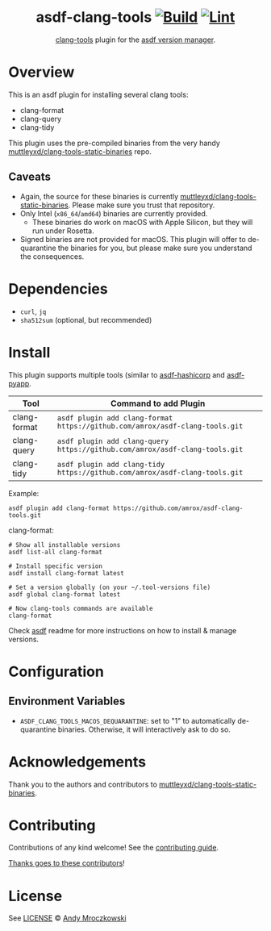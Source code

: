 <div align="center">

# asdf-clang-tools [![Build](https://github.com/amrox/asdf-clang-tools/actions/workflows/build.yml/badge.svg)](https://github.com/amrox/asdf-clang-tools/actions/workflows/build.yml) [![Lint](https://github.com/amrox/asdf-clang-tools/actions/workflows/lint.yml/badge.svg)](https://github.com/amrox/asdf-clang-tools/actions/workflows/lint.yml)


[clang-tools](https://github.com/muttleyxd/clang-tools-static-binaries) plugin for the [asdf version manager](https://asdf-vm.com).

</div>

# Overview

This is an asdf plugin for installing several clang tools:

- clang-format
- clang-query
- clang-tidy

This plugin uses the pre-compiled binaries from the very handy [muttleyxd/clang-tools-static-binaries](https://github.com/muttleyxd/clang-tools-static-binaries) repo.

## Caveats

- Again, the source for these binaries is currently [muttleyxd/clang-tools-static-binaries](https://github.com/muttleyxd/clang-tools-static-binaries). Please make sure you trust that repository.
- Only Intel (`x86_64`/`amd64`) binaries are currently provided.
  - These binaries do work on macOS with Apple Silicon, but they will run under Rosetta.
- Signed binaries are not provided for macOS. This plugin will offer to de-quarantine the binaries for you, but please make sure you understand the consequences.

# Dependencies

- `curl`, `jq`
- `sha512sum` (optional, but recommended)

# Install

This plugin supports multiple tools (similar to [asdf-hashicorp](https://github.com/asdf-community/asdf-hashicorp) and [asdf-pyapp](https://github.com/amrox/asdf-pyapp).

| Tool         | Command to add Plugin                                                        |
| ------------ | ---------------------------------------------------------------------------- |
| clang-format | `asdf plugin add clang-format https://github.com/amrox/asdf-clang-tools.git` |
| clang-query  | `asdf plugin add clang-query https://github.com/amrox/asdf-clang-tools.git`  |
| clang-tidy   | `asdf plugin add clang-tidy https://github.com/amrox/asdf-clang-tools.git`   |


Example:

```shell
asdf plugin add clang-format https://github.com/amrox/asdf-clang-tools.git
```

clang-format:

```shell
# Show all installable versions
asdf list-all clang-format

# Install specific version
asdf install clang-format latest

# Set a version globally (on your ~/.tool-versions file)
asdf global clang-format latest

# Now clang-tools commands are available
clang-format
```

Check [asdf](https://github.com/asdf-vm/asdf) readme for more instructions on how to
install & manage versions.

# Configuration

## Environment Variables

- `ASDF_CLANG_TOOLS_MACOS_DEQUARANTINE`: set to "1" to automatically de-quarantine binaries. Otherwise, it will interactively ask to do so.

# Acknowledgements

Thank you to the authors and contributors to [muttleyxd/clang-tools-static-binaries](https://github.com/muttleyxd/clang-tools-static-binaries).

# Contributing

Contributions of any kind welcome! See the [contributing guide](contributing.md).

[Thanks goes to these contributors](https://github.com/amrox/asdf-clang-tools/graphs/contributors)!

# License

See [LICENSE](LICENSE) © [Andy Mroczkowski](https://github.com/amrox/)
